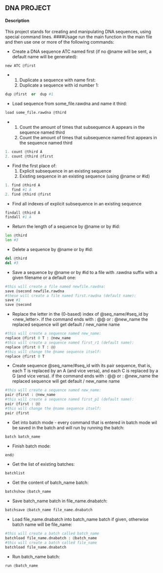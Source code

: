 ## DNA PROJECT
#### Description
This project stands for creating and manipulating DNA sequences,
using special command lines.
####Usage
run the main function in the main file
and then use one or more of the following commands:
* Create a DNA sequence ATC named first (if no @name will be sent, a default name will be generated):
```python
new ATC @first
```
* 1. Duplicate a sequence with name first:
  2. Duplicate a sequence with id number 1:

```python
dup @first  or  dup #1
```
* Load sequence from some_file.rawdna and name it third:
```python
load some_file.rawdna @third
```
* 1. Count the amount of times that subsequence A appears in the sequence named third
  2. Count the amount of times that subsequence named first appears in the sequence named third
 
```python
1. count @third A
2. count @third @first
```
* Find the first place of:
  1. Explicit subsequence in an existing sequence 
  2. Existing sequence  in an existing sequence (using @name or #id)
 ```python
1. find @third A 
    find #1 A
2. find @third @first
```
* Find all indexes of explicit subsequence in an existing sequence
 ```python
 findall @third A 
 findall #1 A
```  
* Return the length of a sequence by @name or by #id:
 ```python
len @third 
len #3
``` 
* Delete a sequence by @name or by #id:
 ```python
del @third 
del #3
```
* Save a sequence by @name or by #id to a file with .rawdna suffix with a given filename or a default one:
 ```python
#this will create a file named newfile.rawdna:
save @second newfile.rawdna
#these will create a file named first.rawdna (default name):
save #1 
save @second
```
* Replace the letter in the (0-based) index of @seq_name/#seq_id by <new_letter>.
  if the command ends with : @@ or : @new_name the replaced sequence will get default / new_name name
 ```python
#this will create a sequence named new_name:
replace @first 0 T : @new_name
#this will create a sequence named first_r1 (default name):
replace @first 0 T : @@
#this will change the @name sequence itself:
replace @first 0 T
```
* Create sequence @seq_name/#seq_id with its pair sequence, 
that is, each T is replaced by an A (and vice versa), and each 
C is replaced by a G (and vice versa). if the command ends 
with : @@ or : @new_name the replaced sequence will get default / new_name name
 ```python
#this will create a sequence named new_name:
pair @first : @new_name
#this will create a sequence named first_p1 (default name):
pair @first : @@
#this will change the @name sequence itself:
pair @first
```
* Get into batch mode - every command that is entered in batch mode wil be saved in the batch and will run by running the batch:
 ```python
batch batch_name
```
* Finish batch mode:
 ```python
end@
```
* Get the list of existing batches:
 ```python
batchlist
```
* Get the content of batch_name batch:
 ```python
batchshow @batch_name
```
* Save batch_name batch in file_name.dnabatch:
 ```python
batchsave @batch_name file_name.dnabatch
```
* Load file_name.dnabatch into batch_name batch if given,
  otherwise batch name will be file_name:
 ```python
#this will create a batch called batch_name
batchload file_name.dnabatch : @batch_name
#this will create a batch called file_name
batchload file_name.dnabatch
```
* Run batch_name batch:
```python
run @batch_name
```
